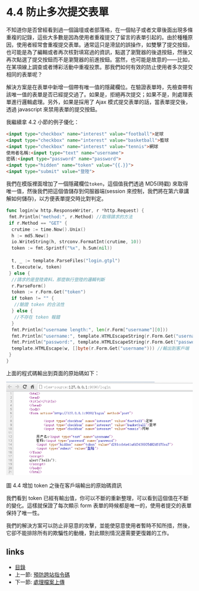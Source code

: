 # 4.4 防止多次提交表單

不知道你是否曾經看到過一個論壇或者部落格，在一個帖子或者文章後面出現多條重複的記錄，這些大多數是因為使用者重複提交了留言的表單引起的。由於種種原因，使用者經常會重複提交表單。通常這只是滑鼠的誤操作，如雙擊了提交按鈕，也可能是為了編輯或者再次核對填寫過的資訊，點選了瀏覽器的後退按鈕，然後又再次點選了提交按鈕而不是瀏覽器的前進按鈕。當然，也可能是故意的——比如，在某項線上調查或者博彩活動中重複投票。那我們如何有效的防止使用者多次提交相同的表單呢？

解決方案是在表單中新增一個帶有唯一值的隱藏欄位。在驗證表單時，先檢查帶有該唯一值的表單是否已經提交過了。如果是，拒絕再次提交；如果不是，則處理表單進行邏輯處理。另外，如果是採用了 Ajax 模式提交表單的話，當表單提交後，透過 javascript 來禁用表單的提交按鈕。

我繼續拿 4.2 小節的例子優化：

```html
<input type="checkbox" name="interest" value="football">足球
<input type="checkbox" name="interest" value="basketball">籃球
<input type="checkbox" name="interest" value="tennis">網球
使用者名稱:<input type="text" name="username">
密碼:<input type="password" name="password">
<input type="hidden" name="token" value="{{.}}">
<input type="submit" value="登陸">
```

我們在模版裡面增加了一個隱藏欄位`token`，這個值我們透過 MD5(時戳) 來取得唯一值，然後我們把這個值儲存到伺服器端(session 來控制，我們將在第六章講解如何儲存)，以方便表單提交時比對判定。

```Go
func login(w http.ResponseWriter, r *http.Request) {
 fmt.Println("method:", r.Method) //取得請求的方法
 if r.Method == "GET" {
  crutime := time.Now().Unix()
  h := md5.New()
  io.WriteString(h, strconv.FormatInt(crutime, 10))
  token := fmt.Sprintf("%x", h.Sum(nil))

  t, _ := template.ParseFiles("login.gtpl")
  t.Execute(w, token)
 } else {
  //請求的是登陸資料，那麼執行登陸的邏輯判斷
  r.ParseForm()
  token := r.Form.Get("token")
  if token != "" {
   //驗證 token 的合法性
  } else {
   //不存在 token 報錯
  }
  fmt.Println("username length:", len(r.Form["username"][0]))
  fmt.Println("username:", template.HTMLEscapeString(r.Form.Get("username"))) //輸出到伺服器端
  fmt.Println("password:", template.HTMLEscapeString(r.Form.Get("password")))
  template.HTMLEscape(w, []byte(r.Form.Get("username"))) //輸出到客戶端
 }
}
```

上面的程式碼輸出到頁面的原始碼如下：

![](images/4.4.token.png)

圖 4.4 增加 token 之後在客戶端輸出的原始碼資訊

我們看到 token 已經有輸出值，你可以不斷的重新整理，可以看到這個值在不斷的變化。這樣就保證了每次顯示 form 表單的時候都是唯一的，使用者提交的表單保持了唯一性。

我們的解決方案可以防止非惡意的攻擊，並能使惡意使用者暫時不知所措，然後，它卻不能排除所有的欺騙性的動機，對此類別情況還需要更復雜的工作。

## links

* [目錄](preface.md)
* 上一節: [預防跨站指令碼](04.3.md)
* 下一節: [處理檔案上傳](04.5.md)
